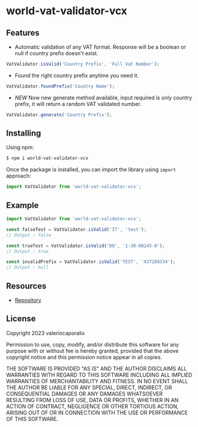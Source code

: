 # world-vat-validator-vcx

## Features

- Automatic validation of any VAT format. Response will be a boolean or null if country prefix doesn't exist.

```js
VatValidator.isValid('Country Prefix', 'Full Vat Number');
```

- Found the right country prefix anytime you need it.

```js
VatValidator.foundPrefix('Country Name');
```

- _NEW_ Now new generate method available, input required is only country prefix, it will return a random VAT validated number.

```js
VatValidator.generate('Country Prefix');
```

## Installing

Using npm:

```bash
$ npm i world-vat-validator-vcx
```

Once the package is installed, you can import the library using `import` approach:

```js
import VatValidator from 'world-vat-validator-vcx';
```

## Example

```js
import VatValidator from 'world-vat-validator-vcx';

const falseTest = VatValidator.isValid('IT', 'test');
// Output : false

const trueTest = VatValidator.isValid('DO', '1-30-00245-8');
// Output : true

const invalidPrefix = VatValidator.isValid('TEST', '437289334');
// Output : null
```

## Resources

- [Repository](https://github.com/valeriocaporalix/world-vat-validator-vcx)

## License

Copyright 2023 valeriocaporalix

Permission to use, copy, modify, and/or distribute this software for any purpose with or without fee is hereby granted,
provided that the above copyright notice and this permission notice appear in all copies.

THE SOFTWARE IS PROVIDED "AS IS" AND THE AUTHOR DISCLAIMS ALL WARRANTIES WITH REGARD TO THIS SOFTWARE INCLUDING ALL IMPLIED WARRANTIES
OF MERCHANTABILITY AND FITNESS. IN NO EVENT SHALL THE AUTHOR BE LIABLE FOR ANY SPECIAL, DIRECT, INDIRECT,
OR CONSEQUENTIAL DAMAGES OR ANY DAMAGES WHATSOEVER RESULTING FROM LOSS OF USE, DATA OR PROFITS, WHETHER IN AN ACTION OF CONTRACT,
NEGLIGENCE OR OTHER TORTIOUS ACTION, ARISING OUT OF OR IN CONNECTION WITH THE USE OR PERFORMANCE OF THIS SOFTWARE.
